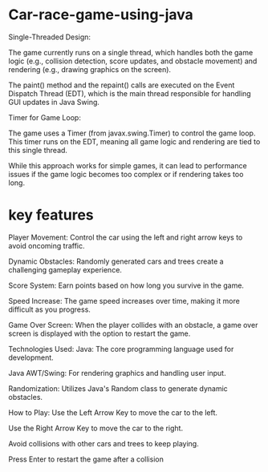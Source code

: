 # Car-race-game-using-java
Single-Threaded Design:

The game currently runs on a single thread, which handles both the game logic (e.g., collision detection, score updates, and obstacle movement) and rendering (e.g., drawing graphics on the screen).

The paint() method and the repaint() calls are executed on the Event Dispatch Thread (EDT), which is the main thread responsible for handling GUI updates in Java Swing.

Timer for Game Loop:

The game uses a Timer (from javax.swing.Timer) to control the game loop. This timer runs on the EDT, meaning all game logic and rendering are tied to this single thread.

While this approach works for simple games, it can lead to performance issues if the game logic becomes too complex or if rendering takes too long.


# key features
Player Movement: Control the car using the left and right arrow keys to avoid oncoming traffic.

Dynamic Obstacles: Randomly generated cars and trees create a challenging gameplay experience.

Score System: Earn points based on how long you survive in the game.

Speed Increase: The game speed increases over time, making it more difficult as you progress.

Game Over Screen: When the player collides with an obstacle, a game over screen is displayed with the option to restart the game.

Technologies Used:
Java: The core programming language used for development.

Java AWT/Swing: For rendering graphics and handling user input.

Randomization: Utilizes Java's Random class to generate dynamic obstacles.

How to Play:
Use the Left Arrow Key to move the car to the left.

Use the Right Arrow Key to move the car to the right.

Avoid collisions with other cars and trees to keep playing.

Press Enter to restart the game after a collision

